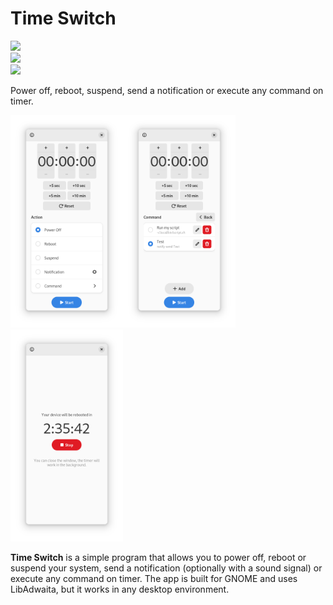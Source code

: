 # Time Switch
![](https://github.com/fsobolev/timeswitch/raw/master/data/icons/hicolor/scalable/apps/io.github.fsobolev.TimeSwitch.svg)
<br/>[<img src="https://flathub.org/assets/badges/flathub-badge-en.png" width=128px>](https://flathub.org/apps/details/io.github.fsobolev.TimeSwitch)
<br/>[<img src="https://camo.githubusercontent.com/874898488d74b24f916891c19c132f4bae397ab1de4898cd25d268ec81c7d92b/68747470733a2f2f692e696d6775722e636f6d2f3049746a6f374e2e706e67" width=128px>](https://matrix.to/#/#sable-burrow:matrix.org)

Power off, reboot, suspend, send a notification or execute any command on timer.

<img src="data/screenshots/main.png" width=180px><img src="data/screenshots/command.png" width=180px><img src="data/screenshots/running.png" width=180px>

**Time Switch** is a simple program that allows you to power off, reboot or suspend your system, send a notification (optionally with a sound signal) or execute any command on timer.
The app is built for GNOME and uses LibAdwaita, but it works in any desktop environment.
